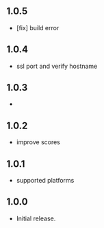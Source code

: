 ## 1.0.5
* [fix] build error

## 1.0.4
* ssl port and verify hostname

## 1.0.3

* 

## 1.0.2

* improve scores


## 1.0.1

* supported platforms

## 1.0.0

* Initial release.